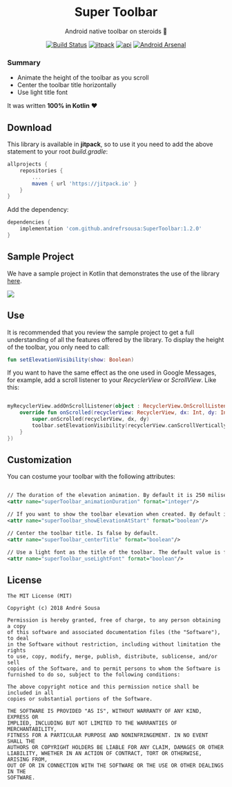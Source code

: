 <h1 align="center">Super Toolbar</h1>
<p align="center">Android native toolbar on steroids 💪</p>
<p align="center">
  <a href="https://travis-ci.org/andrefrsousa/SuperToolbar"><img src="https://travis-ci.org/andrefrsousa/SuperToolbar.svg?branch=master" alt="Build Status"></a>
  <a href="https://jitpack.io/#andrefrsousa/SuperToolbar"><img src="https://jitpack.io/v/andrefrsousa/SuperToolbar.svg" alt="jitpack"></a>
  <a href="https://android-arsenal.com/api?level=14"><img src="https://img.shields.io/badge/API-14%2B-orange.svg?style=flat" alt="api"></a>
  <a href="https://android-arsenal.com/details/1/7261"><img src="https://img.shields.io/badge/Android%20Arsenal-SuperBottomSheet-green.svg?style=flat" alt="Android Arsenal"></a>
</p>
  
### Summary  

* Animate the height of the toolbar as you scroll
* Center the toolbar title horizontally
* Use light title font

It was written **100% in Kotlin** ❤️

## Download  
  
This library is available in **jitpack**, so to use it you need to add the above statement to your root *build.gradle*:
   
```groovy  
allprojects {
    repositories {
        ...
        maven { url 'https://jitpack.io' }
    }
}
```
	
Add the dependency:

```groovy 
dependencies {
    implementation 'com.github.andrefrsousa:SuperToolbar:1.2.0'
}
```  

## Sample Project  

We have a sample project in Kotlin that demonstrates the use of the library [here](https://github.com/andrefrsousa/SuperToolbar/blob/master/demo/src/main/java/com/andrefrsousa/supertoolbar/demo/DemoActivity.kt).

![](/raw/example.gif)

## Use  

It is recommended that you review the sample project to get a full understanding of all the features offered by the library. 
To display the height of the toolbar, you only need to call:

```kotlin
fun setElevationVisibility(show: Boolean)
```  

If you want to have the same effect as the one used in Google Messages, for example, add a scroll listener to your *RecyclerView* or *ScrollView*. Like this:

```kotlin

myRecyclerView.addOnScrollListener(object : RecyclerView.OnScrollListener() {
    override fun onScrolled(recyclerView: RecyclerView, dx: Int, dy: Int) {
        super.onScrolled(recyclerView, dx, dy)
        toolbar.setElevationVisibility(recyclerView.canScrollVertically(-1))
    }
})

```

  
## Customization
  
You can costume your toolbar with the following attributes:

```xml

// The duration of the elevation animation. By default it is 250 miliseconds.
<attr name="superToolbar_animationDuration" format="integer"/>

// If you want to show the toolbar elevation when created. By default is false.
<attr name="superToolbar_showElevationAtStart" format="boolean"/>

// Center the toolbar title. Is false by default.
<attr name="superToolbar_centerTitle" format="boolean"/>

// Use a light font as the title of the toolbar. The default value is false.
<attr name="superToolbar_useLightFont" format="boolean"/>

```
  
## License  
  
```  
The MIT License (MIT)  
  
Copyright (c) 2018 André Sousa  
  
Permission is hereby granted, free of charge, to any person obtaining a copy  
of this software and associated documentation files (the "Software"), to deal  
in the Software without restriction, including without limitation the rights  
to use, copy, modify, merge, publish, distribute, sublicense, and/or sell  
copies of the Software, and to permit persons to whom the Software is  
furnished to do so, subject to the following conditions:  
  
The above copyright notice and this permission notice shall be included in all  
copies or substantial portions of the Software.  
  
THE SOFTWARE IS PROVIDED "AS IS", WITHOUT WARRANTY OF ANY KIND, EXPRESS OR  
IMPLIED, INCLUDING BUT NOT LIMITED TO THE WARRANTIES OF MERCHANTABILITY,  
FITNESS FOR A PARTICULAR PURPOSE AND NONINFRINGEMENT. IN NO EVENT SHALL THE  
AUTHORS OR COPYRIGHT HOLDERS BE LIABLE FOR ANY CLAIM, DAMAGES OR OTHER  
LIABILITY, WHETHER IN AN ACTION OF CONTRACT, TORT OR OTHERWISE, ARISING FROM,  
OUT OF OR IN CONNECTION WITH THE SOFTWARE OR THE USE OR OTHER DEALINGS IN THE  
SOFTWARE.

